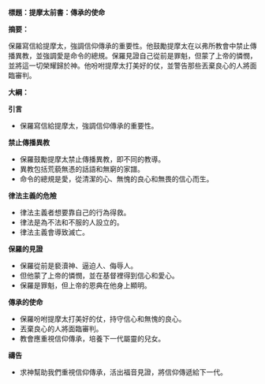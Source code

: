 **標題：提摩太前書：傳承的使命**

**摘要：**

保羅寫信給提摩太，強調信仰傳承的重要性。他鼓勵提摩太在以弗所教會中禁止傳播異教，並強調愛是命令的總規。保羅見證自己從前是罪魁，但蒙了上帝的憐憫，並將這一切榮耀歸於神。他吩咐提摩太打美好的仗，並警告那些丟棄良心的人將面臨審判。

**大綱：**

**引言**
* 保羅寫信給提摩太，強調信仰傳承的重要性。

**禁止傳播異教**
* 保羅鼓勵提摩太禁止傳播異教，即不同的教導。
* 異教包括荒藐無憑的話語和無窮的家譜。
* 命令的總規是愛，從清潔的心、無愧的良心和無畏的信心而生。

**律法主義的危險**
* 律法主義者想要靠自己的行為得救。
* 律法是為不法和不服的人設立的。
* 律法主義會導致滅亡。

**保羅的見證**
* 保羅從前是褻瀆神、逼迫人、侮辱人。
* 但他蒙了上帝的憐憫，並在基督裡得到信心和愛心。
* 保羅是罪魁，但上帝的恩典在他身上顯明。

**傳承的使命**
* 保羅吩咐提摩太打美好的仗，持守信心和無愧的良心。
* 丟棄良心的人將面臨審判。
* 教會應重視信仰傳承，培養下一代屬靈的兒女。

**禱告**
* 求神幫助我們重視信仰傳承，活出福音見證，將信仰傳遞給下一代。